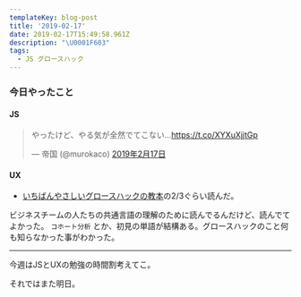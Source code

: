 ```yaml
---
templateKey: blog-post
title: '2019-02-17'
date: 2019-02-17T15:49:58.961Z
description: "\U0001F603"
tags:
  - JS グロースハック
---
```

### 今日やったこと
#### JS
<blockquote class="twitter-tweet" data-lang="ja"><p lang="ja" dir="ltr">やったけど、やる気が全然でてこない…<a href="https://t.co/XYXuXjjtGp">https://t.co/XYXuXjjtGp</a></p>&mdash; 帝国 (@murokaco) <a href="https://twitter.com/murokaco/status/1097010496102756352?ref_src=twsrc%5Etfw">2019年2月17日</a></blockquote>
<script async src="https://platform.twitter.com/widgets.js" charset="utf-8"></script>

#### UX
* [いちばんやさしいグロースハックの教本](https://www.amazon.co.jp/dp/B01BY7HMYO/)の2/3ぐらい読んだ。

ビジネスチームの人たちの共通言語の理解のために読んでるんだけど、読んでてよかった。
`コホート分析` とか、初見の単語が結構ある。グロースハックのこと何も知らなかった事がわかった。

-----

今週はJSとUXの勉強の時間割考えてこ。


それではまた明日。
